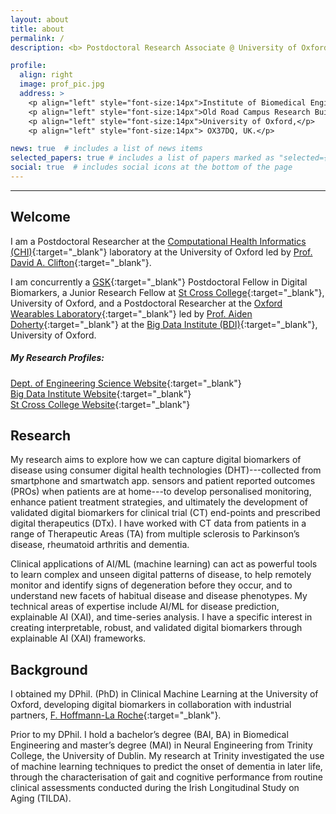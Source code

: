 ```yaml
---
layout: about
title: about
permalink: /
description: <b> Postdoctoral Research Associate @ University of Oxford | GSK Postdoctoral Fellow </b><br> D.Phil. in Clinical Machine Learning from the University of Oxford.

profile:
  align: right
  image: prof_pic.jpg
  address: >
    <p align="left" style="font-size:14px">Institute of Biomedical Engineering (IBME),</p>
    <p align="left" style="font-size:14px">Old Road Campus Research Building (ORCRB),</p>
    <p align="left" style="font-size:14px">University of Oxford,</p>
    <p align="left" style="font-size:14px"> OX37DQ, UK.</p>

news: true  # includes a list of news items
selected_papers: true # includes a list of papers marked as "selected={true}"
social: true  # includes social icons at the bottom of the page
---
```


*** 

## Welcome 
I am a Postdoctoral Researcher at the [Computational Health Informatics (CHI)](https://eng.ox.ac.uk/chi/){:target="\_blank"} laboratory at the University of Oxford led by [Prof. David A. Clifton](https://eng.ox.ac.uk/chi/team/){:target="\_blank"}. 

I am concurrently a [GSK](https://www.gsk.com/en-gb/){:target="\_blank"} Postdoctoral Fellow in Digital Biomarkers, a Junior Research Fellow at [St Cross College](https://www.stx.ox.ac.uk/people/dr-andrew-creagh){:target="\_blank"}, University of Oxford, and a Postdoctoral Researcher at the [Oxford Wearables Laboratory](https://www.bdi.ox.ac.uk/research/wearables-group){:target="\_blank"} led by [Prof. Aiden Doherty](https://www.bdi.ox.ac.uk/Team/aiden-doherty){:target="\_blank"} at the [Big Data Institute (BDI)](https://www.bdi.ox.ac.uk/){:target="\_blank"}, University of Oxford. <br> 

##### My Research Profiles:
[Dept. of Engineering Science Website](https://eng.ox.ac.uk/people/andrew-creagh/){:target="\_blank"} <br>
[Big Data Institute Website](https://www.bdi.ox.ac.uk/Team/andrew-creagh){:target="\_blank"} <br>
[St Cross College Website](https://www.stx.ox.ac.uk/people/dr-andrew-creagh){:target="\_blank"}<br>

## Research 
My research aims to explore how we can capture digital biomarkers of disease using consumer digital health technologies (DHT)---collected from smartphone and smartwatch app. sensors and patient reported outcomes (PROs) when patients are at home---to develop personalised monitoring, enhance patient treatment strategies, and ultimately the development of validated digital biomarkers for clinical trial (CT) end-points and prescribed digital therapeutics (DTx). I have worked with CT data from patients in a range of Therapeutic Areas (TA) from multiple sclerosis to Parkinson’s disease, rheumatoid arthritis and dementia.

Clinical applications of AI/ML (machine learning) can act as powerful tools to learn complex and unseen digital patterns of disease, to help remotely monitor and identify signs of degeneration before they occur, and to understand new facets of habitual disease and disease phenotypes. My technical areas of expertise include AI/ML for disease prediction, explainable AI (XAI), and time-series analysis. I have a specific interest in creating interpretable, robust, and validated digital biomarkers through explainable AI (XAI) frameworks. 

## Background 
I obtained my DPhil. (PhD) in Clinical Machine Learning at the University of Oxford, developing digital biomarkers in collaboration with industrial partners, [F. Hoffmann-La Roche](https://www.roche.com/about/priorities/personalised_healthcare/digital-biomarkers.htm){:target="\_blank"}. 

Prior to my DPhil. I hold a bachelor’s degree (BAI, BA) in Biomedical Engineering and master’s degree (MAI) in Neural Engineering from Trinity College, the University of Dublin. My research at Trinity investigated the use of machine learning techniques to predict the onset of dementia in later life, through the characterisation of gait and cognitive performance from routine clinical assessments conducted during the Irish Longitudinal Study on Aging (TILDA). 
